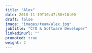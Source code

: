 ```yaml
---
title: "Alex"
date: 2018-11-19T10:47:58+10:00
draft: false
image: "images/team/alex.jpg"
jobtitle: "CTO & Software Developer"
linkedinurl: ""
promoted: true
weight: 2
---
```

